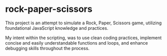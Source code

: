 # rock-paper-scissors

This project is an attempt to simulate a Rock, Paper, Scissors game, utilizing foundational JavaScript knowledge and practices.

My intent within the scripting, was to use clean coding practices, implement concise and easily understandable functions and loops, and enhance debugging skills throughout the process.